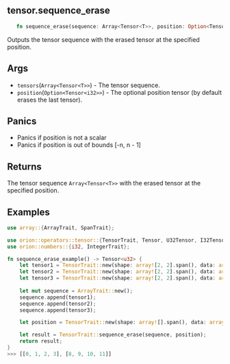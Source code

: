 ## tensor.sequence_erase

```rust 
   fn sequence_erase(sequence: Array<Tensor<T>>, position: Option<Tensor<i32>>) -> Array<Tensor<T>>;
```

Outputs the tensor sequence with the erased tensor at the specified position.

## Args

* `tensors`(`Array<Tensor<T>>`) - The tensor sequence.
* `position`(`Option<Tensor<i32>>`) - The optional position tensor (by default erases the last tensor).

## Panics 

* Panics if position is not a scalar
* Panics if position is out of bounds [-n, n - 1]

## Returns

The tensor sequence `Array<Tensor<T>>` with the erased tensor at the specified position.

## Examples

```rust
use array::{ArrayTrait, SpanTrait};

use orion::operators::tensor::{TensorTrait, Tensor, U32Tensor, I32Tensor};
use orion::numbers::{i32, IntegerTrait};

fn sequence_erase_example() -> Tensor<u32> {
    let tensor1 = TensorTrait::new(shape: array![2, 2].span(), data: array![0, 1, 2, 3].span());
    let tensor2 = TensorTrait::new(shape: array![2, 2].span(), data: array![4, 5, 6, 7].span());
    let tensor3 = TensorTrait::new(shape: array![2, 2].span(), data: array![8, 9, 10, 11].span());
    
    let mut sequence = ArrayTrait::new();
    sequence.append(tensor1);
    sequence.append(tensor2);
    sequence.append(tensor3);

    let position = TensorTrait::new(shape: array![].span(), data: array![IntegerTrait::new(1, false)].span());

    let result = TensorTrait::sequence_erase(sequence, position);
    return result;
}
>>> [[0, 1, 2, 3], [8, 9, 10, 11]]
```
